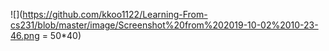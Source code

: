 ![](https://github.com/kkoo1122/Learning-From-cs231/blob/master/image/Screenshot%20from%202019-10-02%2010-23-46.png = 50*40)
